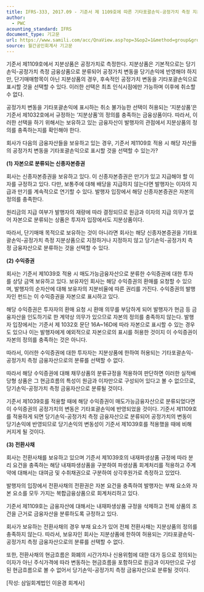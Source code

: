 ```yaml
---
title: IFRS-333, 2017.09 - 기준서 제 1109호에 따른 기타포괄손익-공정가치 측정 지분상품
author:
  - PWC
acounting_standard: IFRS
document_type: 기고문
url: https://www.samili.com/acc/QnaView.asp?op=3&op2=1&method=group&group=2086-15;1&orgcode=0&searchword=&page=3&code=IFRS%2D333%3A201709
source: 월간공인회계사 기고문
---
```

기준서 제1109호에서 지분상품은 공정가치로 측정한다. 지분상품은 기본적으로는 당기손익-공정가치 측정 금융상품으로 분류되어 공정가치 변동을 당기손익에 반영해야 하지만, 단기매매항목이 아닌 지분상품의 경우, 후속적인 공정가치 변동을 기타포괄손익으로 표시할 것을 선택할 수 있다. 이러한 선택은 최초 인식시점에만 가능하며 이후에 취소할 수 없다.

  

공정가치 변동을 기타포괄손익에 표시하는 취소 불가능한 선택이 허용되는 ‘지분상품’은 기준서 제1032호에서 규정하는 ‘지분상품’의 정의를 충족하는 금융상품이다. 따라서, 이러한 선택을 하기 위해서는 보유하고 있는 금융자산이 발행자의 관점에서 지분상품의 정의를 충족하는지를 확인해야 한다.

  

회사가 다음의 금융자산들을 보유하고 있는 경우, 기준서 제1109호 적용 시 해당 자산들의 공정가치 변동을 기타포괄손익으로 표시할 것을 선택할 수 있는가?

  

**(1) 자본으로 분류되는 신종자본증권**

회사는 신종자본증권을 보유하고 있다. 이 신종자본증권은 만기가 있고 지급해야 할 이자를 규정하고 있다. 다만, 보통주에 대해 배당을 지급하지 않는다면 발행자는 이자의 지급과 만기를 계속적으로 연기할 수 있다. 발행자 입장에서 해당 신종자본증권은 자본의 정의를 충족한다.

  

원리금의 지급 여부가 발행자의 재량에 따라 결정되므로 원금과 이자의 지급 의무가 없어 자본으로 분류되는 상품은 투자자 입장에서도 지분상품이다.

  

따라서, 단기매매 목적으로 보유하는 것이 아니라면 회사는 해당 신종자본증권을 기타포괄손익-공정가치 측정 지분상품으로 지정하거나 지정하지 않고 당기손익-공정가치 측정 금융자산으로 분류하는 것을 선택할 수 있다.

  

**(2) 수익증권**

회사는 기준서 제1039호 적용 시 매도가능금융자산으로 분류한 수익증권에 대한 투자를 상당 금액 보유하고 있다. 보유자인 회사는 해당 수익증권의 환매를 요청할 수 있으며, 발행자의 순자산에 대해 보유자의 지분비율에 따른 권리를 가진다. 수익증권의 발행자인 펀드는 이 수익증권을 자본으로 표시하고 있다.

  

해당 수익증권은 투자자의 환매 요청 시 환매 의무를 부담하게 되어 발행자가 현금 등 금융자산을 인도하기로 한 계약상 의무가 있으므로 자본의 정의를 충족하지 않는다. 발행자 입장에서는 기준서 제 1032호 문단 16A~16D에 따라 자본으로 표시할 수 있는 경우도 있으나 이는 발행자에게 예외적으로 자본으로의 표시를 허용한 것이지 이 수익증권이 자본의 정의를 충족하는 것은 아니다.

  

따라서, 이러한 수익증권에 대한 투자자는 지분상품에 한하여 허용되는 기타포괄손익-공정가치 측정 금융자산으로의 분류를 선택할 수 없다.

  

따라서 해당 수익증권에 대해 채무상품의 분류규정을 적용하여 판단하면 이러한 실적배당형 상품은 그 현금흐름의 특성이 원금과 이자만으로 구성되어 있다고 볼 수 없으므로, 당기손익-공정가치 측정 금융자산으로 분류될 것이다.

  

기준서 제1039호를 적용할 때에 해당 수익증권이 매도가능금융자산으로 분류되었다면 이 수익증권의 공정가치의 변동은 기타포괄손익에 반영되었을 것이다. 기준서 제1109호를 적용하게 되면 당기손익-공정가치 측정 금융자산으로 분류되어 공정가치의 변동이 당기손익에 반영되므로 당기손익의 변동성이 기준서 제1039호를 적용했을 때에 비해 커지게 될 것이다.

  

**(3) 전환사채**

회사는 전환사채를 보유하고 있으며 기준서 제1039호의 내재파생상품 규정에 따라 분리 요건을 충족하는 해당 내재파생상품을 구분하여 파생상품 회계처리를 적용하고 주계약에 대해서는 대여금 및 수취채권으로 구분하여 상각후원가로 측정하고 있었다.

발행자의 입장에서 전환사채의 전환권은 자본 요건을 충족하여 발행자는 부채 요소와 자본 요소를 모두 가지는 복합금융상품으로 회계처리하고 있다.

  

기준서 제1109호는 금융자산에 대해서는 내재파생상품 규정을 삭제하고 전체 상품의 조건을 근거로 금융자산을 분류하도록 규정하고 있다.

  

회사가 보유하는 전환사채의 경우 부채 요소가 있어 전체 전환사채는 지분상품의 정의를 충족하지 않는다. 따라서, 보유자인 회사는 지분상품에 한하여 허용되는 기타포괄손익-공정가치 측정 금융자산으로의 분류를 선택할 수 없다.

  

또한, 전환사채의 현금흐름은 화폐의 시간가치나 신용위험에 대한 대가 등으로 정의되는 이자가 아닌 주식가격에 따라 변동하는 현금흐름을 포함하므로 원금과 이자만으로 구성된 현금흐름으로 볼 수 없어서 당기손익-공정가치 측정 금융자산으로 분류될 것이다.

  

\[작성: 삼일회계법인 이윤경 회계사\]
